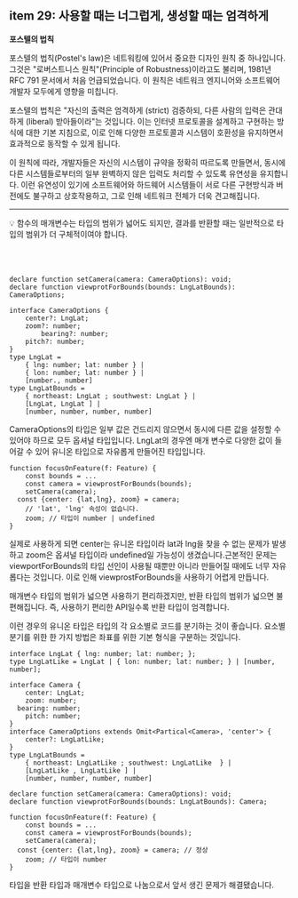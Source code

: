 ## item 29: 사용할 때는 너그럽게, 생성할 때는 엄격하게

**포스텔의 법칙**

포스텔의 법칙(Postel's law)은 네트워킹에 있어서 중요한 디자인 원칙 중 하나입니다. 그것은 "로버스트니스 원칙"(Principle of Robustness)이라고도 불리며, 1981년 RFC 791 문서에서 처음 언급되었습니다. 이 원칙은 네트워크 엔지니어와 소프트웨어 개발자 모두에게 영향을 미칩니다.

포스텔의 법칙은 "자신의 출력은 엄격하게 (strict) 검증하되, 다른 사람의 입력은 관대하게 (liberal) 받아들이라"는 것입니다. 이는 인터넷 프로토콜을 설계하고 구현하는 방식에 대한 기본 지침으로, 이로 인해 다양한 프로토콜과 시스템이 호환성을 유지하면서 효과적으로 동작할 수 있게 됩니다.

이 원칙에 따라, 개발자들은 자신의 시스템이 규약을 정확히 따르도록 만들면서, 동시에 다른 시스템들로부터의 일부 완벽하지 않은 입력도 처리할 수 있도록 유연성을 유지합니다. 이런 유연성이 있기에 소프트웨어와 하드웨어 시스템들이 서로 다른 구현방식과 버전에도 불구하고 상호작용하고, 그로 인해 네트워크 전체가 더욱 견고해집니다.

---

<aside>
💡 함수의 매개변수는 타입의 범위가 넓어도 되지만, 결과를 반환할 때는 일반적으로 타입의 범위가 더 구체적이여야 합니다.
</aside>
<br/>
<br/>
<br/>


```tsx
declare function setCamera(camera: CameraOptions): void;
declare function viewprotForBounds(bounds: LngLatBounds): CameraOptions;

interface CameraOptions {
	center?: LngLat;
	zoom?: number;
        bearing?: number;
	pitch?: number;
}
type LngLat = 
	{ lng: number; lat: number } | 
	{ lon: number; lat: number } | 
	[number., number]
type LngLatBounds = 
	{ northeast: LngLat ; southwest: LngLat } | 
	[LngLat, LngLat ] | 
	[number, number, number, number]
```

CameraOptions의 타입은 일부 값은 건드리지 않으면서 동시에 다른 값을 설정할 수 있어야 하므로 모두 옵셔널 타입입니다. LngLat의 경우엔 매개 변수로 다양한 값이 들어갈 수 있어 유니온 타입으로 자유롭게 만들어진 타입입니다.

```tsx
function focusOnFeature(f: Feature) {
	const bounds = ...
	const camera = viewprostForBounds(bounds);
	setCamera(camera);
  const {center: {lat,lng}, zoom} = camera;
	// 'lat', 'lng' 속성이 없습니다.
	zoom; // 타입이 number | undefined 
}
```

실제로 사용하게 되면 center는 유니온 타입이라 lat과 lng을 찾을 수 없는 문제가 발생하고 zoom은 옵셔널 타입이라 undefined일 가능성이 생겼습니다.근본적인 문제는 viewportForBounds의 타입 선인이 사용될 때뿐만 아니라 만들어질 때에도 너무 자유롭다는 것입니다. 이로 인해 viewprostForBounds을 사용하기 어렵게 만듭니다.

매개변수 타입의 범위가 넓으면 사용하기 편리하겠지만, 반환 타입의 범위가 넓으면 불편해집니다. 즉, 사용하기 편리한 API일수록 반환 타입이 엄격합니다.

이런 경우의 유니온 타입은 타입의 각 요소별로 코드를 분기하는 것이 좋습니다. 요소별 분기를 위한 한 가지 방법은 좌표를 위한 기본 형식을 구분하는 것입니다.

```tsx
interface LngLat { lng: number; lat: number; };
type LngLatLike = LngLat | { lon: number; lat: number; } | [number, number];

interface Camera {
	center: LngLat;
	zoom: number;
  bearing: number;
	pitch: number;
}
interface CameraOptions extends Omit<Partical<Camera>, 'center'> {
	center?: LngLatLike;
}
type LngLatBounds = 
	{ northeast: LngLatLike ; southwest: LngLatLike  } | 
	[LngLatLike , LngLatLike ] | 
	[number, number, number, number]

declare function setCamera(camera: CameraOptions): void;
declare function viewprotForBounds(bounds: LngLatBounds): Camera;

function focusOnFeature(f: Feature) {
	const bounds = ...
	const camera = viewprostForBounds(bounds);
	setCamera(camera);
  const {center: {lat,lng}, zoom} = camera; // 정상
	zoom; // 타입이 number
}
```

타입을 반환 타입과 매개변수 타입으로 나눔으로서 앞서 생긴 문제가 해결됐습니다.
